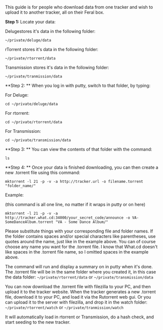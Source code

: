 
This guide is for people who download data from one tracker and wish to upload it to another tracker, all on their Feral box.

**Step 1:** Locate your data:

Delugestores it's data in the following folder:

~~~
~/private/deluge/data
~~~

rTorrent stores it's data in the following folder:

~~~
~/private/rtorrent/data
~~~

Transmission stores it's data in the following folder:

~~~
~/private/tranmission/data
~~~

**Step 2: ** When you log in with putty, switch to that folder, by typing:

For Deluge:

~~~
cd ~/private/deluge/data
~~~

For rtorrent:

~~~
cd ~/private/rtorrent/data
~~~

For Transmission:

~~~
cd ~/private/transmission/data
~~~

**Step 3: ** You can view the contents of that folder with the command:

~~~
ls
~~~

**Step 4: ** Once your data is finished downloading, you can then create a new .torrent file using this command:

~~~
mktorrent -l 21 -p -v -a http://tracker.url -o filename.torrent  "folder_name/"
~~~

Example:

(this command is all one line, no matter if it wraps in putty or on here)

~~~
mktorrent -l 21 -p -v -a http://tracker.what.cd:34000/your_secret_code/announce -o VA-SomeDanceAlbum.torrent "VA - Some Dance Album/"
~~~

Please substitute things with your corresponding file and folder names. If the folder contains spaces and/or special characters like parentheses, use quotes around the name, just like in the example above. You can of course choose any name you want for the .torrent file. I know that What.cd doesn't like spaces in the .torrent file name, so I omitted spaces in the example above.

The command will run and display a summary on in putty when it's done. The .torrent file will be in the same folder where you created it, in this case the data folder:
`~/private/rtorrent/data` or `~/private/transmission/data`

You can now download the .torrent file with filezilla to your PC, and then upload it to the tracker website. When the tracker generates a new .torrent file, download it to your PC, and load it via the Rutorrent web gui. Or you can upload it to the server with filezilla, and drop it in the watch folder:
`~/private/rtorrent/watch` or `~/private/tranmission/watch`

It will automatically load in rtorrent or Transmission, do a hash check, and start seeding to the new tracker.



